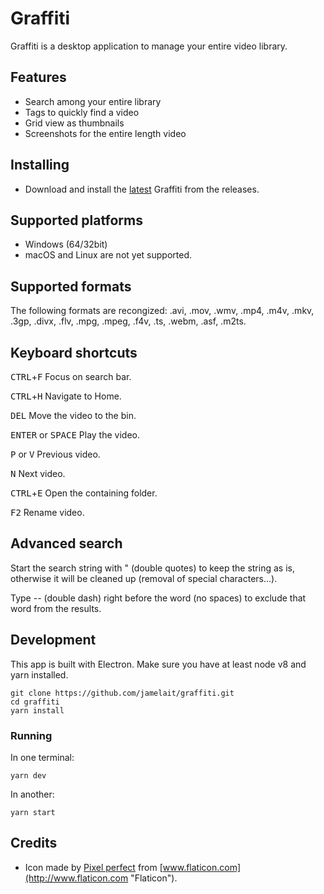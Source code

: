 # Graffiti
Graffiti is a desktop application to manage your entire video library.

## Features
- Search among your entire library
- Tags to quickly find a video
- Grid view as thumbnails
- Screenshots for the entire length video

## Installing

- Download and install the [latest](https://github.com/jamelait/graffiti/releases/latest) Graffiti from the releases.

## Supported platforms
- Windows (64/32bit)
- macOS and Linux are not yet supported.

## Supported formats

The following formats are recongized: .avi, .mov, .wmv, .mp4, .m4v, .mkv, .3gp, .divx, .flv, .mpg, .mpeg, .f4v, .ts, .webm, .asf, .m2ts.

## Keyboard shortcuts
<kbd>CTRL</kbd>+<kbd>F</kbd> Focus on search bar.

<kbd>CTRL</kbd>+<kbd>H</kbd> Navigate to Home.

<kbd>DEL</kbd> Move the video to the bin.

<kbd>ENTER</kbd> or <kbd>SPACE</kbd> Play the video.

<kbd>P</kbd> or <kbd>V</kbd> Previous video.

<kbd>N</kbd> Next video.

<kbd>CTRL</kbd>+<kbd>E</kbd> Open the containing folder.

<kbd>F2</kbd> Rename video.

## Advanced search
Start the search string with " (double quotes) to keep the string as is, otherwise it will be cleaned up (removal of special characters...).

Type -- (double dash) right before the word (no spaces) to exclude that word from the results.

## Development

This app is built with Electron. Make sure you have at least node v8 and yarn installed.
```
git clone https://github.com/jamelait/graffiti.git
cd graffiti
yarn install
```

### Running
In one terminal:
```
yarn dev
```
In another:
```
yarn start
```

## Credits
- Icon made by [Pixel perfect](https://icon54.com/ "Pixel perfect") from [www.flaticon.com](http://www.flaticon.com "Flaticon").

